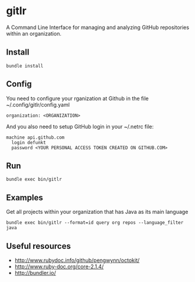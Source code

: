 gitlr
=====

A Command Line Interface for managing and analyzing GitHub repositories within an organization.

Install
-------
```
bundle install 
```

Config
------
You need to configure your rganization at Github in the file ~/.config/gitlr/config.yaml

```
organization: <ORGANIZATION>
```

And you also need to setup GitHub login in your ~/.netrc file:

```
machine api.github.com
  login defunkt
  password <YOUR PERSONAL ACCESS TOKEN CREATED ON GITHUB.COM>
```


Run
---
```
bundle exec bin/gitlr
```

Examples
--------

Get all projects within your organization that has Java as its main language
```
bundle exec bin/gitlr --format=id query org repos --language_filter java
```


Useful resources
----------------
 * http://www.rubydoc.info/github/pengwynn/octokit/
 * http://www.ruby-doc.org/core-2.1.4/
 * http://bundler.io/
